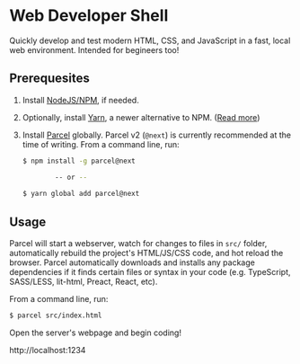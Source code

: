 # Web Developer Shell

Quickly develop and test modern HTML, CSS, and JavaScript in a fast, local web environment.  Intended for begineers too!

## Prerequesites
1. Install [NodeJS/NPM](https://nodejs.org/en/download/current/), if needed.
1. Optionally, install [Yarn](https://yarnpkg.com/getting-started/install), a newer alternative to NPM. ([Read more](https://spin.atomicobject.com/2020/03/15/why-yarn-2020/))
1. Install [Parcel](https://v2.parceljs.org/) globally.  Parcel v2 (`@next`) is currently recommended at the time of writing.  From a command line, run:

    ```bash
    $ npm install -g parcel@next

            -- or --
        
    $ yarn global add parcel@next
    ```

## Usage

Parcel will start a webserver, watch for changes to files in `src/` folder, automatically rebuild the project's HTML/JS/CSS code, and hot reload the browser.  Parcel automatically downloads and installs any package dependencies if it finds certain files or syntax in your code (e.g. TypeScript, SASS/LESS, lit-html, Preact, React, etc).

From a command line, run:

```sh
$ parcel src/index.html
```

Open the server's webpage and begin coding!

http://localhost:1234
